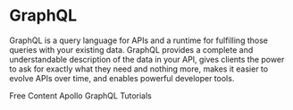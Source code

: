 # GraphQL
GraphQL is a query language for APIs and a runtime for fulfilling those queries with your existing data. GraphQL provides a complete and understandable description of the data in your API, gives clients the power to ask for exactly what they need and nothing more, makes it easier to evolve APIs over time, and enables powerful developer tools.

<ResourceGroupTitle>Free Content</ResourceGroupTitle>
<BadgeLink colorScheme='yellow' badgeText='Read' href='https://www.apollographql.com/tutorials/'>Apollo GraphQL Tutorials</BadgeLink>